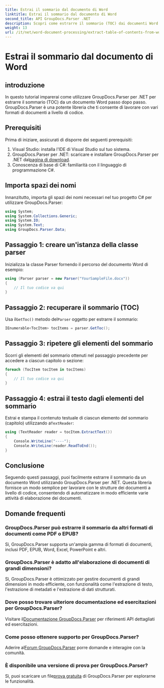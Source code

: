 ```yaml
---
title: Estrai il sommario dal documento di Word
linktitle: Estrai il sommario dal documento di Word
second_title: API GroupDocs.Parser .NET
description: Scopri come estrarre il sommario (TOC) dai documenti Word a livello di codice utilizzando GroupDocs.Parser per .NET.
weight: 13
url: /it/net/word-document-processing/extract-table-of-contents-from-word-document/
---
```


# Estrai il sommario dal documento di Word

## introduzione
In questo tutorial imparerai come utilizzare GroupDocs.Parser per .NET per estrarre il sommario (TOC) da un documento Word passo dopo passo. GroupDocs.Parser è una potente libreria che ti consente di lavorare con vari formati di documenti a livello di codice.
## Prerequisiti
Prima di iniziare, assicurati di disporre dei seguenti prerequisiti:
1. Visual Studio: installa l'IDE di Visual Studio sul tuo sistema.
2.  GroupDocs.Parser per .NET: scaricare e installare GroupDocs.Parser per .NET dal[pagina di download](https://releases.groupdocs.com/parser/net/).
3. Conoscenza di base di C#: familiarità con il linguaggio di programmazione C#.

## Importa spazi dei nomi
Innanzitutto, importa gli spazi dei nomi necessari nel tuo progetto C# per utilizzare GroupDocs.Parser:
```csharp
using System;
using System.Collections.Generic;
using System.IO;
using System.Text;
using GroupDocs.Parser.Data;
```
## Passaggio 1: creare un'istanza della classe parser
Inizializza la classe Parser fornendo il percorso del documento Word di esempio:
```csharp
using (Parser parser = new Parser("YourSampleFile.docx"))
{
    // Il tuo codice va qui
}
```
## Passaggio 2: recuperare il sommario (TOC)
 Usa il`GetToc()` metodo del`Parser` oggetto per estrarre il sommario:
```csharp
IEnumerable<TocItem> tocItems = parser.GetToc();
```
## Passaggio 3: ripetere gli elementi del sommario
Scorri gli elementi del sommario ottenuti nel passaggio precedente per accedere a ciascun capitolo o sezione:
```csharp
foreach (TocItem tocItem in tocItems)
{
    // Il tuo codice va qui
}
```
## Passaggio 4: estrai il testo dagli elementi del sommario
 Estrai e stampa il contenuto testuale di ciascun elemento del sommario (capitolo) utilizzando a`TextReader`:
```csharp
using (TextReader reader = tocItem.ExtractText())
{
    Console.WriteLine("----");
    Console.WriteLine(reader.ReadToEnd());
}
```

## Conclusione
Seguendo questi passaggi, puoi facilmente estrarre il sommario da un documento Word utilizzando GroupDocs.Parser per .NET. Questa libreria fornisce un modo semplice per lavorare con le strutture dei documenti a livello di codice, consentendo di automatizzare in modo efficiente varie attività di elaborazione dei documenti.

## Domande frequenti
### GroupDocs.Parser può estrarre il sommario da altri formati di documenti come PDF o EPUB?
Sì, GroupDocs.Parser supporta un'ampia gamma di formati di documenti, inclusi PDF, EPUB, Word, Excel, PowerPoint e altri.
### GroupDocs.Parser è adatto all'elaborazione di documenti di grandi dimensioni?
Sì, GroupDocs.Parser è ottimizzato per gestire documenti di grandi dimensioni in modo efficiente, con funzionalità come l'estrazione di testo, l'estrazione di metadati e l'estrazione di dati strutturati.
### Dove posso trovare ulteriore documentazione ed esercitazioni per GroupDocs.Parser?
 Visitare il[Documentazione GroupDocs.Parser](https://tutorials.groupdocs.com/parser/net/) per riferimenti API dettagliati ed esercitazioni.
### Come posso ottenere supporto per GroupDocs.Parser?
 Aderire al[Forum GroupDocs.Parser](https://forum.groupdocs.com/c/parser/17) porre domande e interagire con la comunità.
### È disponibile una versione di prova per GroupDocs.Parser?
 Sì, puoi scaricare un file[prova gratuita](https://releases.groupdocs.com/) di GroupDocs.Parser per esplorarne le funzionalità.